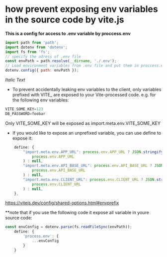 # how prevent exposing env variables in the source code by vite.js

**This is a config for access to .env variable by proccess.env**
```js
import path from 'path';
import dotenv from 'dotenv';
import fs from 'fs';
// specify the adress of .env file
const envPath = path.resolve(__dirname, './.env');
// Load environment variables from .env file and put them in proccess.env
dotenv.config({ path: envPath });
```
*Italic Text*

- To prevent accidentally leaking env variables to the client,
 only variables prefixed with VITE_ are exposed to your Vite-processed code.
 e.g. for the following env variables:

 ```js 
VITE_SOME_KEY=123
DB_PASSWORD=foobar
```
Only VITE_SOME_KEY will be exposed as import.meta.env.VITE_SOME_KEY

- If you would like to expose an unprefixed variable, you can use define to expose it:

```js
    define: {
        "import.meta.env.APP_URL": process.env.APP_URL ? JSON.stringify(
            process.env.APP_URL
        ) : null,
        "import.meta.env.API_BASE_URL": process.env.API_BASE_URL ? JSON.stringify(
            process.env.API_BASE_URL
        ) : null,
        "import.meta.env.CLIENT_URL": process.env.CLIENT_URL ? JSON.stringify(
            process.env.CLIENT_URL
        ) : null,
    },
```
https://vitejs.dev/config/shared-options.html#envprefix

**note that if you use the following code it expose all variable in youre source code:
```js
const envConfig = dotenv.parse(fs.readFileSync(envPath));
    define: {
        'process.env': {
            ...envConfig
        }
    }
```
